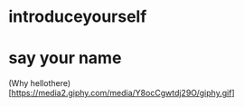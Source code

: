 # introduceyourself
say your name
=============
(Why hellothere)[https://media2.giphy.com/media/Y8ocCgwtdj29O/giphy.gif]
